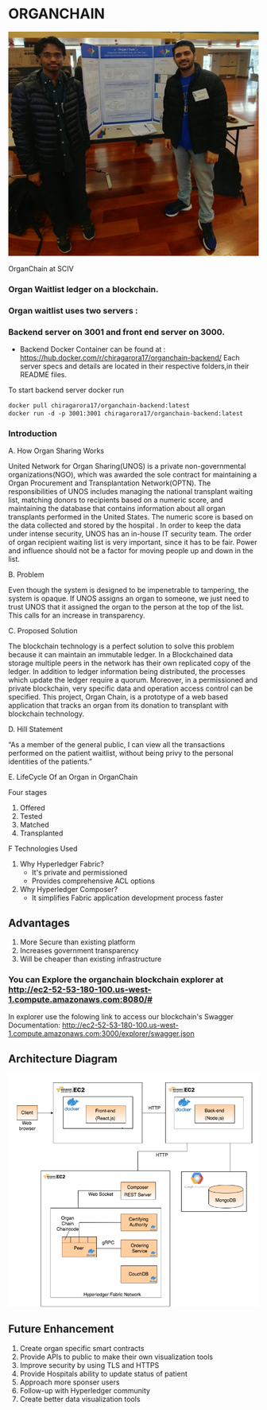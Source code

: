 # ORGANCHAIN

![Alt text](/artifacts/SVICFINALIST.jpeg?raw=true "OrganChain at SVIC Finals")

OrganChain at SCIV

### Organ Waitlist ledger on a blockchain.

### Organ waitlist uses two servers :
### Backend server on 3001 and front end server on 3000.
  - Backend Docker Container can be found at : https://hub.docker.com/r/chiragarora17/organchain-backend/
Each server specs and details are located in their respective folders,in their README files.

To start backend server docker run 
```
docker pull chiragarora17/organchain-backend:latest
docker run -d -p 3001:3001 chiragarora17/organchain-backend:latest
```
### Introduction
A. How Organ Sharing Works

United Network for Organ Sharing(UNOS) is a private non-governmental organizations(NGO), which was awarded the sole contract for maintaining a Organ Procurement and Transplantation Network(OPTN). The responsibilities of UNOS includes managing the national transplant waiting list, matching donors to recipients based on a numeric score, and maintaining the database that contains information about all organ transplants performed in the United States. The numeric score is based on the data collected and stored by the hospital . In order to keep the data under intense security, UNOS has an in-house IT security team. The order of organ recipient waiting list is very important, since it has to be fair. Power and influence should not be a factor for moving people up and down in the list. 

B.  Problem 

Even though the system is designed to be impenetrable to tampering, the system is opaque. If UNOS assigns an organ to someone, we just need to trust UNOS that it assigned the organ to the person at the top of the list. This calls for an increase in transparency. 

C. Proposed Solution

The blockchain technology is a perfect solution to solve this problem because it can maintain an immutable ledger. In a Blockchained data storage  multiple peers in the network has their own replicated copy of the ledger. In addition to ledger information being distributed, the processes which update the ledger require a quorum. Moreover, in a permissioned and private blockchain, very specific data and operation access control can be specified. This project, Organ Chain, is a prototype of a web based application that tracks an organ from its donation to transplant with blockchain technology. 

D. Hill Statement

“As a member of the general public, I can view all the transactions performed on the patient waitlist, without being privy to the personal identities of the patients.”

E. LifeCycle Of an Organ in OrganChain

Four stages 
  1. Offered
  2. Tested
  3. Matched
  4. Transplanted
  
F Technologies Used
  1. Why Hyperledger Fabric?
      - It's private and permissioned
      - Provides comprehensive ACL options 
  2. Why Hyperledger Composer?
      - It simplifies Fabric application development process faster
    
## Advantages
  1. More Secure than existing platform
  2. Increases government transparency
  3. Will be cheaper than existing infrastructure

### You can Explore the organchain blockchain explorer at http://ec2-52-53-180-100.us-west-1.compute.amazonaws.com:8080/#
  In explorer  use the folowing link to access our blockchain's Swagger Documentation:
    http://ec2-52-53-180-100.us-west-1.compute.amazonaws.com:3000/explorer/swagger.json

## Architecture Diagram
![Alt text](/artifacts/overview_architecture.png?raw=true "Architecture Diagram")

## Future Enhancement
  1. Create organ specific smart contracts
  2. Provide APIs to public to make their own visualization tools
  3. Improve security by using TLS and HTTPS
  4. Provide Hospitals ability to update status of patient
  5. Approach more sponser users
  6. Follow-up with Hyperledger community
  7. Create better data visualization tools

